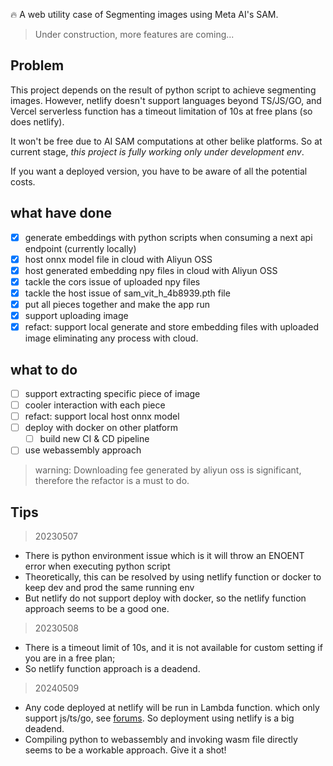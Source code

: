 🔥 A web utility case of Segmenting images using Meta AI's SAM.

> Under construction, more features are coming...

## Problem

This project depends on the result of python script to achieve segmenting images. However, netlify doesn't support languages beyond TS/JS/GO, and Vercel serverless function has a timeout limitation of 10s at free plans (so does netlify).

It won't be free due to AI SAM computations at other belike platforms. So at current stage, _this project is fully working only under development env_.

If you want a deployed version, you have to be aware of all the potential costs.

## what have done

- [x] generate embeddings with python scripts when consuming a next api endpoint (currently locally)
- [x] host onnx model file in cloud with Aliyun OSS
- [x] host generated embedding npy files in cloud with Aliyun OSS
- [x] tackle the cors issue of uploaded npy files
- [x] tackle the host issue of sam_vit_h_4b8939.pth file
- [x] put all pieces together and make the app run
- [x] support uploading image
- [x] refact: support local generate and store embedding files with uploaded image eliminating any process with cloud.

## what to do

- [ ] support extracting specific piece of image
- [ ] cooler interaction with each piece
- [ ] refact: support local host onnx model
- [ ] deploy with docker on other platform
  - [ ] build new CI & CD pipeline
- [ ] use webassembly approach

> warning: Downloading fee generated by aliyun oss is significant, therefore the refactor is a must to do.

## Tips

> 20230507

- There is python environment issue which is it will throw an ENOENT error when executing python script
- Theoretically, this can be resolved by using netlify function or docker to keep dev and prod the same running env
- But netlify do not support deploy with docker, so the netlify function approach seems to be a good one.

> 20230508

- There is a timeout limit of 10s, and it is not available for custom setting if you are in a free plan;
- So netlify function approach is a deadend.

> 20240509

- Any code deployed at netlify will be run in Lambda function. which only support js/ts/go, see [forums](https://answers.netlify.com/t/spawn-python3-enoent-when-running-a-python-script-in-nextjs-api/91823/4?u=jerenyaoyelu). So deployment using netlify is a big deadend.
- Compiling python to webassembly and invoking wasm file directly seems to be a workable approach. Give it a shot!
